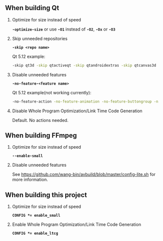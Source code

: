 ## When building Qt
1. Optimize for size instead of speed

   **`-optimize-size`** or use **`-O1`** instead of **`-O2`**, **`-Ox`** or **`-O3`**

2. Skip unneeded repositories

   **`-skip <repo name>`**

   Qt 5.12 example:
   ```bat
   -skip qt3d -skip qtactiveqt -skip qtandroidextras -skip qtcanvas3d -skip qtcharts -skip qtconnectivity -skip qtdatavis3d -skip qtdeclarative -skip qtdoc -skip qtgamepad -skip qtgraphicaleffects -skip qtlocation -skip qtmacextras -skip qtmultimedia -skip qtnetworkauth -skip qtpurchasing -skip qtquickcontrols -skip qtquickcontrols2 -skip qtremoteobjects -skip qtscript -skip qtscxml -skip qtsensors -skip qtserialbus -skip qtserialport -skip qtspeech -skip qttools -skip qttranslations -skip qtvirtualkeyboard -skip qtwayland -skip qtwebchannel -skip qtwebengine -skip qtwebglplugin -skip qtwebsockets -skip qtwebview -skip qtx11extras -skip qtxmlpatterns
   ```

3. Disable unneeded features

   **`-no-feature-<feature name>`**

   Qt 5.12 example(not working currently):
   ```bat
   -no-feature-action -no-feature-animation -no-feature-buttongroup -no-feature-calendarwidget -no-feature-clipboard -no-feature-colordialog -no-feature-commandlinkbutton -no-feature-concurrent -no-feature-contextmenu -no-feature-cups -no-feature-cursor -no-feature-datawidgetmapper -no-feature-datetimeedit -no-feature-desktopservices -no-feature-dial -no-feature-dialogbuttonbox -no-feature-dockwidget -no-feature-effects -no-feature-errormessage -no-feature-filesystemwatcher -no-feature-fontcombobox -no-feature-fontdialog -no-feature-future -no-feature-gestures -no-feature-graphicseffect -no-feature-graphicsview -no-feature-iconv -no-feature-im -no-feature-image_heuristic_mask -no-feature-image_text -no-feature-imageformat_ppm -no-feature-imageformat_xbm -no-feature-imageformat_xpm -no-feature-imageformatplugin -no-feature-itemmodel -no-feature-itemmodeltester -no-feature-itemviews -no-feature-keysequenceedit -no-feature-lcdnumber -no-feature-library -no-feature-listview -no-feature-listwidget -no-feature-mainwindow -no-feature-mdiarea -no-feature-menu -no-feature-menubar -no-feature-movie -no-feature-multiprocess -no-feature-paint_debug -no-feature-pdf -no-feature-printer -no-feature-printdialog -no-feature-printpreviewwidget -no-feature-process -no-feature-processenvironment -no-feature-progressbar -no-feature-progressdialog -no-feature-proxymodel -no-feature-scrollarea -no-feature-scrollbar -no-feature-scroller -no-feature-sessionmanager -no-feature-sha3-fast -no-feature-sharedmemory -no-feature-shortcut -no-feature-sortfilterproxymodel -no-feature-splitter -no-feature-sqlmodel -no-feature-stackedwidget -no-feature-standarditemmodel -no-feature-statemachine -no-feature-statusbar -no-feature-statustip -no-feature-stringlistmodel -no-feature-syntaxhighlighter -no-feature-systemsemaphore -no-feature-tabbar -no-feature-tabletevent -no-feature-tableview -no-feature-tablewidget -no-feature-tabwidget -no-feature-temporaryfile -no-feature-textedit -no-feature-textodfwriter -no-feature-timezone -no-feature-toolbar -no-feature-toolbox -no-feature-tooltip -no-feature-treeview -no-feature-treewidget -no-feature-tuiotouch -no-feature-undocommand -no-feature-undogroup -no-feature-undostack -no-feature-undoview -no-feature-validator -no-feature-whatsthis -no-feature-wizard
   ```

4. Disable Whole Program Optimization/Link Time Code Generation

   Default. No actions needed.

## When building FFmpeg
1. Optimize for size instead of speed

   **`--enable-small`**

2. Disable unneeded features

   See https://github.com/wang-bin/avbuild/blob/master/config-lite.sh for more information.

## When building this project
1. Optimize for size instead of speed

   **`CONFIG *= enable_small`**

2. Enable Whole Program Optimization/Link Time Code Generation

   **`CONFIG *= enable_ltcg`**

